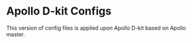 # Apollo D-kit Configs

This version of config files is applied upon Apollo D-kit based on Apollo master.

